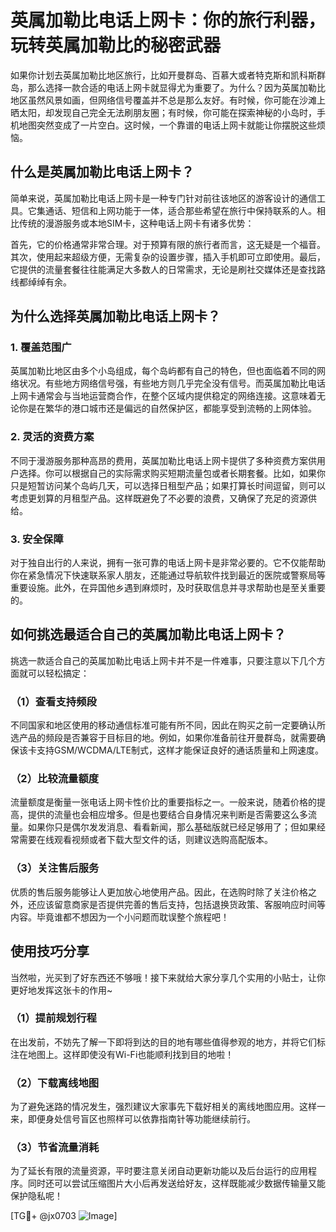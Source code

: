 # 英属加勒比电话上网卡：你的旅行利器，玩转英属加勒比的秘密武器

如果你计划去英属加勒比地区旅行，比如开曼群岛、百慕大或者特克斯和凯科斯群岛，那么选择一款合适的电话上网卡就显得尤为重要了。为什么？因为英属加勒比地区虽然风景如画，但网络信号覆盖并不总是那么友好。有时候，你可能在沙滩上晒太阳，却发现自己完全无法刷朋友圈；有时候，你可能在探索神秘的小岛时，手机地图突然变成了一片空白。这时候，一个靠谱的电话上网卡就能让你摆脱这些烦恼。

## 什么是英属加勒比电话上网卡？

简单来说，英属加勒比电话上网卡是一种专门针对前往该地区的游客设计的通信工具。它集通话、短信和上网功能于一体，适合那些希望在旅行中保持联系的人。相比传统的漫游服务或本地SIM卡，这种电话上网卡有诸多优势：

首先，它的价格通常非常合理。对于预算有限的旅行者而言，这无疑是一个福音。其次，使用起来超级方便，无需复杂的设置步骤，插入手机即可立即使用。最后，它提供的流量套餐往往能满足大多数人的日常需求，无论是刷社交媒体还是查找路线都绰绰有余。

## 为什么选择英属加勒比电话上网卡？

### 1. 覆盖范围广

英属加勒比地区由多个小岛组成，每个岛屿都有自己的特色，但也面临着不同的网络状况。有些地方网络信号强，有些地方则几乎完全没有信号。而英属加勒比电话上网卡通常会与当地运营商合作，在整个区域内提供稳定的网络连接。这意味着无论你是在繁华的港口城市还是偏远的自然保护区，都能享受到流畅的上网体验。

### 2. 灵活的资费方案

不同于漫游服务那种高昂的费用，英属加勒比电话上网卡提供了多种资费方案供用户选择。你可以根据自己的实际需求购买短期流量包或者长期套餐。比如，如果你只是短暂访问某个岛屿几天，可以选择日租型产品；如果打算长时间逗留，则可以考虑更划算的月租型产品。这样既避免了不必要的浪费，又确保了充足的资源供给。

### 3. 安全保障

对于独自出行的人来说，拥有一张可靠的电话上网卡是非常必要的。它不仅能帮助你在紧急情况下快速联系家人朋友，还能通过导航软件找到最近的医院或警察局等重要设施。此外，在异国他乡遇到麻烦时，及时获取信息并寻求帮助也是至关重要的。

## 如何挑选最适合自己的英属加勒比电话上网卡？

挑选一款适合自己的英属加勒比电话上网卡并不是一件难事，只要注意以下几个方面就可以轻松搞定：

### （1）查看支持频段

不同国家和地区使用的移动通信标准可能有所不同，因此在购买之前一定要确认所选产品的频段是否兼容于目标目的地。例如，如果你准备前往开曼群岛，就需要确保该卡支持GSM/WCDMA/LTE制式，这样才能保证良好的通话质量和上网速度。

### （2）比较流量额度

流量额度是衡量一张电话上网卡性价比的重要指标之一。一般来说，随着价格的提高，提供的流量也会相应增多。但是也要结合自身情况来判断是否需要这么多流量。如果你只是偶尔发发消息、看看新闻，那么基础版就已经足够用了；但如果经常需要在线观看视频或者下载大型文件的话，则建议选购高配版本。

### （3）关注售后服务

优质的售后服务能够让人更加放心地使用产品。因此，在选购时除了关注价格之外，还应该留意商家是否提供完善的售后支持，包括退换货政策、客服响应时间等内容。毕竟谁都不想因为一个小问题而耽误整个旅程吧！

## 使用技巧分享

当然啦，光买到了好东西还不够哦！接下来就给大家分享几个实用的小贴士，让你更好地发挥这张卡的作用~

### （1）提前规划行程

在出发前，不妨先了解一下即将到达的目的地有哪些值得参观的地方，并将它们标注在地图上。这样即使没有Wi-Fi也能顺利找到目的地啦！

### （2）下载离线地图

为了避免迷路的情况发生，强烈建议大家事先下载好相关的离线地图应用。这样一来，即便身处信号盲区也照样可以依靠指南针等功能继续前行。

### （3）节省流量消耗

为了延长有限的流量资源，平时要注意关闭自动更新功能以及后台运行的应用程序。同时还可以尝试压缩图片大小后再发送给好友，这样既能减少数据传输量又能保护隐私呢！

[TG💪+ @jx0703 ![Image](https://github.com/user-attachments/assets/dbca1d08-cadb-493c-b0ec-ad6f7a83f270)]